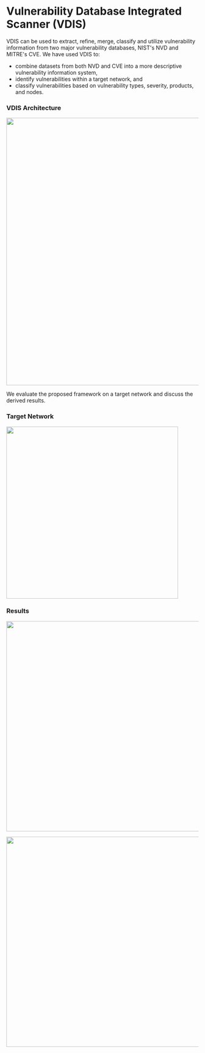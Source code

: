# Vulnerability Database Integrated Scanner (VDIS)
VDIS can be used to extract, refine, merge, classify and utilize vulnerability information from two major vulnerability databases, NIST's NVD and MITRE's CVE.
We have used VDIS to:
* combine datasets from both NVD and CVE into a more descriptive vulnerability information system, 
* identify vulnerabilities within a target network, and 
* classify vulnerabilities based on vulnerability types, severity, products, and nodes. 

### VDIS Architecture
<img src="https://github.com/callmead/Risk-Assessment-VDB-Extension/blob/master/images/Module_flow.png" width=700><br>

We evaluate the proposed framework on a target network and discuss the derived results.

### Target Network
<img src="https://github.com/callmead/Risk-Assessment-VDB-Extension/blob/master/images/Industrial_Network.png" width=450><br>

### Results
<img src="https://github.com/callmead/Risk-Assessment-VDB-Extension/blob/master/images/cve_relations.png" width=550><br>

<img src="https://github.com/callmead/Risk-Assessment-VDB-Extension/blob/master/images/cwe-prods.png" width=550><br>
